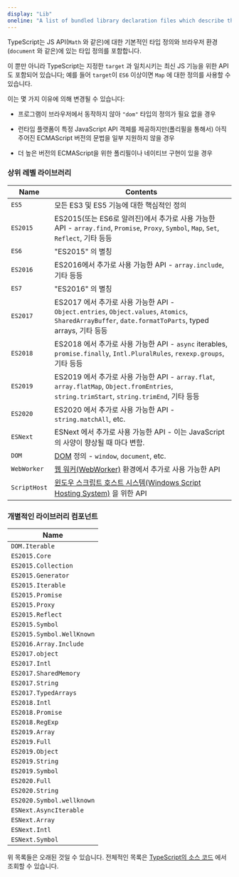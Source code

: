 ```yaml
---
display: "Lib"
oneline: "A list of bundled library declaration files which describe the target runtime environment."
---
```


TypeScript는 JS API(`Math` 와 같은)에 대한 기본적인 타입 정의와 브라우저 환경(`document` 와 같은)에 있는 타입 정의를 포함합니다. 

이 뿐만 아니라 TypeScript는 지정한 `target` 과 일치시키는 최신 JS 기능을 위한 API도 포함되어 있습니다; 예를 들어 `target`이 `ES6` 이상이면 `Map` 에 대한 정의를 사용할 수 있습니다.

이는 몇 가지 이유에 의해 변경될 수 있습니다:

- 프로그램이 브라우저에서 동작하지 않아 `"dom"` 타입의 정의가 필요 없을 경우

- 런타임 플랫폼이 특정 JavaScript API 객체를 제공하지만(폴리필을 통해서) 아직 주어진 ECMAScript 버전의 문법을 일부 지원하지 않을 경우

- 더 높은 버전의 ECMAScript을 위한 폴리필이나 네이티브 구현이 있을 경우

  

### 상위 레벨 라이브러리

| Name         | Contents                                                     |
| ------------ | ------------------------------------------------------------ |
| `ES5`        | 모든 ES3 및 ES5 기능에 대한 핵심적인 정의                    |
| `ES2015`     | ES2015(또는 ES6로 알려진)에서 추가로 사용 가능한 API - `array.find`, `Promise`, `Proxy`, `Symbol`, `Map`, `Set`, `Reflect`, 기타 등등 |
| `ES6`        | "ES2015" 의 별칭                                             |
| `ES2016`     | ES2016에서 추가로 사용 가능한 API - `array.include`, 기타 등등 |
| `ES7`        | "ES2016" 의 별칭                                             |
| `ES2017`     | ES2017 에서 추가로 사용 가능한 API - `Object.entries`, `Object.values`, `Atomics`, `SharedArrayBuffer`, `date.formatToParts`, typed arrays, 기타 등등 |
| `ES2018`     | ES2018 에서 추가로 사용 가능한 API -  `async` iterables, `promise.finally`, `Intl.PluralRules`, `rexexp.groups`, 기타 등등 |
| `ES2019`     | ES2019 에서 추가로 사용 가능한 API - `array.flat`, `array.flatMap`, `Object.fromEntries`, `string.trimStart`, `string.trimEnd`, 기타 등등 |
| `ES2020`     | ES2020 에서 추가로 사용 가능한 API - `string.matchAll`, etc. |
| `ESNext`     | ESNext 에서 추가로 사용 가능한 API - 이는 JavaScript의 사양이 향상될 때 마다 변함. |
| `DOM`        | [DOM](https://developer.mozilla.org/docs/Glossary/DOM) 정의 - `window`, `document`, etc. |
| `WebWorker`  | [웹 워커(WebWorker)](https://developer.mozilla.org/docs/Web/API/Web_Workers_API/Using_web_workers) 환경에서 추가로 사용 가능한 API |
| `ScriptHost` | [윈도우 스크립트 호스트 시스템(Windows Script Hosting System)](https://wikipedia.org/wiki/Windows_Script_Host) 을 위한 API |



### 개별적인 라이브러리 컴포넌트

| Name                      |
| ------------------------- |
| `DOM.Iterable`            |
| `ES2015.Core`             |
| `ES2015.Collection`       |
| `ES2015.Generator`        |
| `ES2015.Iterable`         |
| `ES2015.Promise`          |
| `ES2015.Proxy`            |
| `ES2015.Reflect`          |
| `ES2015.Symbol`           |
| `ES2015.Symbol.WellKnown` |
| `ES2016.Array.Include`    |
| `ES2017.object`           |
| `ES2017.Intl`             |
| `ES2017.SharedMemory`     |
| `ES2017.String`           |
| `ES2017.TypedArrays`      |
| `ES2018.Intl`             |
| `ES2018.Promise`          |
| `ES2018.RegExp`           |
| `ES2019.Array`            |
| `ES2019.Full`             |
| `ES2019.Object`           |
| `ES2019.String`           |
| `ES2019.Symbol`           |
| `ES2020.Full`             |
| `ES2020.String`           |
| `ES2020.Symbol.wellknown` |
| `ESNext.AsyncIterable`    |
| `ESNext.Array`            |
| `ESNext.Intl`             |
| `ESNext.Symbol`           |



위 목록들은 오래된 것일 수 있습니다. 전체적인 목록은 [TypeScript의 소스 코드](https://github.com/microsoft/TypeScript/tree/master/lib) 에서 조회할 수 있습니다.

